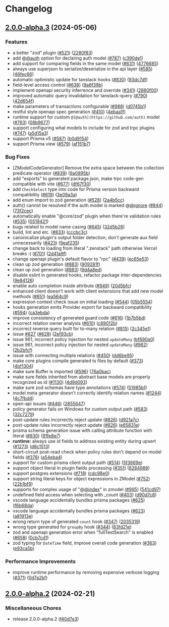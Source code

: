 # Changelog

## [2.0.0-alpha.3](https://github.com/jiashengguo/zenstack/compare/v2.0.0-alpha.2...v2.0.0-alpha.3) (2024-05-06)


### Features

* a better "zod" plugin ([#521](https://github.com/jiashengguo/zenstack/issues/521)) ([2280f83](https://github.com/jiashengguo/zenstack/commit/2280f83cd7f1f597fddfd6ab0c99417200124452))
* add @[@auth](https://github.com/auth) option for declaring auth model ([#787](https://github.com/jiashengguo/zenstack/issues/787)) ([c390de1](https://github.com/jiashengguo/zenstack/commit/c390de10cfa91ae3f954404bc07e0905973b0898))
* add support for comparing fields in the same model ([#631](https://github.com/jiashengguo/zenstack/issues/631)) ([4776685](https://github.com/jiashengguo/zenstack/commit/477668579e3d95e7371ca752244ad2e319a96477))
* always use superjson to serialize/deserialize in the api layer ([#585](https://github.com/jiashengguo/zenstack/issues/585)) ([46fec66](https://github.com/jiashengguo/zenstack/commit/46fec666c3af971010c69e467f08f55830655441))
* automatic optimistic update for tanstack hooks ([#830](https://github.com/jiashengguo/zenstack/issues/830)) ([93dc7df](https://github.com/jiashengguo/zenstack/commit/93dc7df472427a4546ba71ec3703135d2d638ded))
* field-level access control ([#638](https://github.com/jiashengguo/zenstack/issues/638)) ([9a6f39b](https://github.com/jiashengguo/zenstack/commit/9a6f39bdb8940f7cef89fd7ee423658b8ed4c49f))
* implement openapi security inferrence and override ([#341](https://github.com/jiashengguo/zenstack/issues/341)) ([2860f00](https://github.com/jiashengguo/zenstack/commit/2860f002e57d7772c0b7b9e9feabce7bae73c18c))
* improved automatic query invalidation for tanstack-query ([#790](https://github.com/jiashengguo/zenstack/issues/790)) ([42d654f](https://github.com/jiashengguo/zenstack/commit/42d654fcfaa40b09fde578db79792c69e1e3b908))
* make parameters of transactions configurable ([#988](https://github.com/jiashengguo/zenstack/issues/988)) ([d0745b1](https://github.com/jiashengguo/zenstack/commit/d0745b149a5ce6abfef546de0b9243ddc4f6e765))
* restful style openapi spec generation ([#410](https://github.com/jiashengguo/zenstack/issues/410)) ([4ebaa1f](https://github.com/jiashengguo/zenstack/commit/4ebaa1fa4aa8e762a11fb24700f5cb4e1bfbe688))
* runtime support for custom `@[@auth](https://github.com/auth)` model ([#793](https://github.com/jiashengguo/zenstack/issues/793)) ([08b9677](https://github.com/jiashengguo/zenstack/commit/08b967735c938de1e770a2409c36c5a50173b01d))
* support configuring what models to include for zod and trpc plugins ([#747](https://github.com/jiashengguo/zenstack/issues/747)) ([a5d15a3](https://github.com/jiashengguo/zenstack/commit/a5d15a30e7a22a3e875cc974391feb9ad6da7646))
* support Prisma v5 ([#587](https://github.com/jiashengguo/zenstack/issues/587)) ([b0d9154](https://github.com/jiashengguo/zenstack/commit/b0d9154270a89c6c93c7a8f1aada85c413d16d6f))
* support Prisma view ([#579](https://github.com/jiashengguo/zenstack/issues/579)) ([af151b7](https://github.com/jiashengguo/zenstack/commit/af151b7b311ee96b626376b8a17103b18c261f65))


### Bug Fixes

* [ZModelCodeGenerator] Remove the extra space between the collection predicate operator ([#839](https://github.com/jiashengguo/zenstack/issues/839)) ([9a0895b](https://github.com/jiashengguo/zenstack/commit/9a0895bedd82b429ddcc45db4cee0f9e82c54198))
* add "exports" to generated package.json, make trpc code-gen compatible with vite ([#677](https://github.com/jiashengguo/zenstack/issues/677)) ([df67f30](https://github.com/jiashengguo/zenstack/commit/df67f301119db23e5048464de2f73bff1a2adffc))
* add `CheckSelect` type into code for Prisma version backward compatibility ([#619](https://github.com/jiashengguo/zenstack/issues/619)) ([3e09a3a](https://github.com/jiashengguo/zenstack/commit/3e09a3a6646ae0f6e393cc0f92991c9b5d0c4d29))
* add enum import to zod generation ([#528](https://github.com/jiashengguo/zenstack/issues/528)) ([2a4b5cc](https://github.com/jiashengguo/zenstack/commit/2a4b5cc328645387a604f2fdf7c8855804306243))
* auth() cannot be resolved if the auth model is marked @[@ignore](https://github.com/ignore) ([#844](https://github.com/jiashengguo/zenstack/issues/844)) ([73f2cec](https://github.com/jiashengguo/zenstack/commit/73f2cec82fea64cea05f7306523f7c6f9ac91f84))
* automatically enable "@core/zod" plugin when there're validation rules ([#535](https://github.com/jiashengguo/zenstack/issues/535)) ([0519421](https://github.com/jiashengguo/zenstack/commit/05194219f28e49ee11d1a1bd9a78146e9b76eada))
* bugs related to model name casing ([#645](https://github.com/jiashengguo/zenstack/issues/645)) ([32d5b26](https://github.com/jiashengguo/zenstack/commit/32d5b262cacdd03209a56027e4c2cbda1bc408c0))
* build, lint and etc. ([#833](https://github.com/jiashengguo/zenstack/issues/833)) ([cccbc3c](https://github.com/jiashengguo/zenstack/commit/cccbc3c82ad522d40bc76ad7b84b1305d378b1db))
* canonicalize plugin's output folder detection; don't generate aux field unnecessarily ([#423](https://github.com/jiashengguo/zenstack/issues/423)) ([9eaf235](https://github.com/jiashengguo/zenstack/commit/9eaf2353e479a7c967af42a0cd6ed6b9afeded4a))
* change back to loading from literal ".zenstack" path otherwise Vercel breaks :( ([#701](https://github.com/jiashengguo/zenstack/issues/701)) ([2d41a9f](https://github.com/jiashengguo/zenstack/commit/2d41a9fcffab2fa228356a5cc45b4c2ecd62fd63))
* change openapi plugin's default flavor to "rpc" ([#439](https://github.com/jiashengguo/zenstack/issues/439)) ([ec65e53](https://github.com/jiashengguo/zenstack/commit/ec65e53f202e3e02ea98a9c88682c106dcbafc76))
* clean up zod generation ([#883](https://github.com/jiashengguo/zenstack/issues/883)) ([909281f](https://github.com/jiashengguo/zenstack/commit/909281f8090734322c0cab09d0187b6b5e813c9a))
* clean up zod generation ([#883](https://github.com/jiashengguo/zenstack/issues/883)) ([9d4a8ed](https://github.com/jiashengguo/zenstack/commit/9d4a8ede7d42d1966fd5a12d64a5992092f4bc7d))
* disable eslint in generated hooks, refactor package inter-dependencies ([9e84126](https://github.com/jiashengguo/zenstack/commit/9e8412645e06f0bf63f85c8bb61ad00384fdef99))
* enable auto completion inside attribute ([#949](https://github.com/jiashengguo/zenstack/issues/949)) ([20d5bfc](https://github.com/jiashengguo/zenstack/commit/20d5bfc506a42b520eb1cf390149b7afc7c38701))
* enhanced client doesn't work with client extensions that add new model methods ([#851](https://github.com/jiashengguo/zenstack/issues/851)) ([ea564c9](https://github.com/jiashengguo/zenstack/commit/ea564c93e9ca2a888c0e53216633d66c733f6beb))
* expression context check issue on initial loading ([#544](https://github.com/jiashengguo/zenstack/issues/544)) ([05b5554](https://github.com/jiashengguo/zenstack/commit/05b55541f3ae55214318db4f0de20b8ba97bb2f8))
* hooks generation emits Provider export for backward compatibility ([#594](https://github.com/jiashengguo/zenstack/issues/594)) ([ca3ebda](https://github.com/jiashengguo/zenstack/commit/ca3ebdae4e213d3901bb5834fd9ebf1217da94a7))
* improve consistency of generated guard code ([#616](https://github.com/jiashengguo/zenstack/issues/616)) ([1b7b5bd](https://github.com/jiashengguo/zenstack/commit/1b7b5bda3f5106d31b7f5e70be27158fb8217600))
* incorrect relation owner analysis ([#610](https://github.com/jiashengguo/zenstack/issues/610)) ([c89012b](https://github.com/jiashengguo/zenstack/commit/c89012bcb8d32588cc7f5a1df19088292e571cec))
* incorrect reverse query built for to-many relation ([#815](https://github.com/jiashengguo/zenstack/issues/815)) ([2c345e1](https://github.com/jiashengguo/zenstack/commit/2c345e1d4fe7274b7a08c1178afccede1d694327))
* issue [#627](https://github.com/jiashengguo/zenstack/issues/627) ([#628](https://github.com/jiashengguo/zenstack/issues/628)) ([2ef93cb](https://github.com/jiashengguo/zenstack/commit/2ef93cb932e7aed6923cd3d7e69069d0c9ff161b))
* issue 961, incorrect policy injection for nested `updateMany` ([bf690a0](https://github.com/jiashengguo/zenstack/commit/bf690a072771ab95907a8f56079c4f6aaf655849))
* issue 961, incorrect policy injection for nested `updateMany` ([#962](https://github.com/jiashengguo/zenstack/issues/962)) ([2b2bfcf](https://github.com/jiashengguo/zenstack/commit/2b2bfcff965f9a70ff2764e6fbc7613b6f061685))
* issue with connecting multiple relations ([#450](https://github.com/jiashengguo/zenstack/issues/450)) ([dd6be95](https://github.com/jiashengguo/zenstack/commit/dd6be9509c46fd4dfff500a53070259410b6a61f))
* make core plugins compile generated ts files by default ([#373](https://github.com/jiashengguo/zenstack/issues/373)) ([4bf1304](https://github.com/jiashengguo/zenstack/commit/4bf1304c6518cc027b1a1f2d33fea70979d9d94b))
* make sure Buffer is imported ([#596](https://github.com/jiashengguo/zenstack/issues/596)) ([76a0bac](https://github.com/jiashengguo/zenstack/commit/76a0bac9c63707baf34a072e398b63156c1e0640))
* make sure fields inherited from  abstract base models are properly recognized as id ([#1130](https://github.com/jiashengguo/zenstack/issues/1130)) ([4d9d093](https://github.com/jiashengguo/zenstack/commit/4d9d09338ae88eac331ec06ec908ca1256f5b8a5))
* make sure zod schemas have type annotations ([#574](https://github.com/jiashengguo/zenstack/issues/574)) ([51985b1](https://github.com/jiashengguo/zenstack/commit/51985b1279dca8e82a7275330a7b6597f37d15a4))
* model meta generator doesn't correctly identify relation names ([#1244](https://github.com/jiashengguo/zenstack/issues/1244)) ([4c7fbd4](https://github.com/jiashengguo/zenstack/commit/4c7fbd480214f1e2508fc9a520c571f6274dce8f))
* open-api issues ([#446](https://github.com/jiashengguo/zenstack/issues/446)) ([2855647](https://github.com/jiashengguo/zenstack/commit/285564751094797da8484bf041a9d3a4eafafc9d))
* policy generator fails on Windows for custom output path ([#583](https://github.com/jiashengguo/zenstack/issues/583)) ([32c7279](https://github.com/jiashengguo/zenstack/commit/32c727934456127470a53ed13ad65d33ff94e97d))
* post-update rules incorrectly reject update ([#826](https://github.com/jiashengguo/zenstack/issues/826)) ([d921a7c](https://github.com/jiashengguo/zenstack/commit/d921a7ca6bef0341ccf5bc50e195156695129e7f))
* post-update rules incorrectly reject update ([#826](https://github.com/jiashengguo/zenstack/issues/826)) ([e85831e](https://github.com/jiashengguo/zenstack/commit/e85831e98d08a433febb5a8fecf8d539150ced08))
* prisma schema generation issue with calling attribute function with literal ([#930](https://github.com/jiashengguo/zenstack/issues/930)) ([91fe8e7](https://github.com/jiashengguo/zenstack/commit/91fe8e71b513804de36d08b03c37b0c175580906))
* **runtime:** always use id fields to address existing entity during upsert ([#1273](https://github.com/jiashengguo/zenstack/issues/1273)) ([d8c1513](https://github.com/jiashengguo/zenstack/commit/d8c15135a7edb75b459b6f5f1736e5fa2d96a9fa))
* short-circuit post-read check when policy rules don't depend on model fields ([#376](https://github.com/jiashengguo/zenstack/issues/376)) ([a54eba4](https://github.com/jiashengguo/zenstack/commit/a54eba45f64382ed070e5aeabe0c8dc263bebc0d))
* support for custom prisma client output path ([#514](https://github.com/jiashengguo/zenstack/issues/514)) ([5f3669e](https://github.com/jiashengguo/zenstack/commit/5f3669e53363bbfb035f100d0c6e2d14cef69c24))
* support object literal in plugin fields processing ([#351](https://github.com/jiashengguo/zenstack/issues/351)) ([8284988](https://github.com/jiashengguo/zenstack/commit/8284988cf12c3c4f3983c36c3658201db5509b2c))
* support postgres extensions ([#718](https://github.com/jiashengguo/zenstack/issues/718)) ([cdc98e0](https://github.com/jiashengguo/zenstack/commit/cdc98e08224a23ea3f6e5d620c11c90a34ed6435))
* support string literal keys for object expressions in ZModel ([#752](https://github.com/jiashengguo/zenstack/issues/752)) ([22b1bf9](https://github.com/jiashengguo/zenstack/commit/22b1bf9ddd4062000f2cd7d183e004dd3d5917c6))
* supports for complex usage of "@[@index](https://github.com/index)" in zmodel ([#995](https://github.com/jiashengguo/zenstack/issues/995)) ([541cd97](https://github.com/jiashengguo/zenstack/commit/541cd973081cbbf2d9e2e571ee8f971bc859150c))
* undefined field access when selecting with _count ([#403](https://github.com/jiashengguo/zenstack/issues/403)) ([d90d7c8](https://github.com/jiashengguo/zenstack/commit/d90d7c83e95d33c85e9c3b4b650e014ee76136c3))
* vscode language accidentally bundles prisma packages  ([#625](https://github.com/jiashengguo/zenstack/issues/625)) ([f6b68da](https://github.com/jiashengguo/zenstack/commit/f6b68dabc9e089230bc6d8f8e802e8fbc43a8a69))
* vscode language accidentally bundles prisma packages ([#623](https://github.com/jiashengguo/zenstack/issues/623)) ([a81913e](https://github.com/jiashengguo/zenstack/commit/a81913e69d3533874c038279d1d4d226ad685d8d))
* wrong return type of generated `count` hook ([#347](https://github.com/jiashengguo/zenstack/issues/347)) ([2035319](https://github.com/jiashengguo/zenstack/commit/2035319a030369dc0c847eaac248f2d9acdc7c7b))
* wrong type generated for `groupBy` hook ([#344](https://github.com/jiashengguo/zenstack/issues/344)) ([83fd21e](https://github.com/jiashengguo/zenstack/commit/83fd21e5b2c55ca182386be61151386f0400bdd0))
* zod and openapi generation error when "fullTextSearch" is enabled ([#658](https://github.com/jiashengguo/zenstack/issues/658)) ([0cb7cd1](https://github.com/jiashengguo/zenstack/commit/0cb7cd1ae5e8c5d4a72d0891c9624291aafcbcd8))
* zod typing for `DateTime` field, improve overall code generation ([#363](https://github.com/jiashengguo/zenstack/issues/363)) ([e93ca5b](https://github.com/jiashengguo/zenstack/commit/e93ca5bf10c6afdfd723961d3c91c2cd512eb8c8))


### Performance Improvements

* improve runtime performance by removing expensive verbose logging ([#371](https://github.com/jiashengguo/zenstack/issues/371)) ([0d7a2bf](https://github.com/jiashengguo/zenstack/commit/0d7a2bf417c6ea5cc5c6c3568593a0fbe7d7903e))

## [2.0.0-alpha.2](https://github.com/zenstackhq/zenstack/compare/v2.0.0-alpha.1...v2.0.0-alpha.2) (2024-02-21)


### Miscellaneous Chores

* release 2.0.0-alpha.2 ([f40d7e3](https://github.com/zenstackhq/zenstack/commit/f40d7e3718d4210137a2e131d28b5491d065b914))
